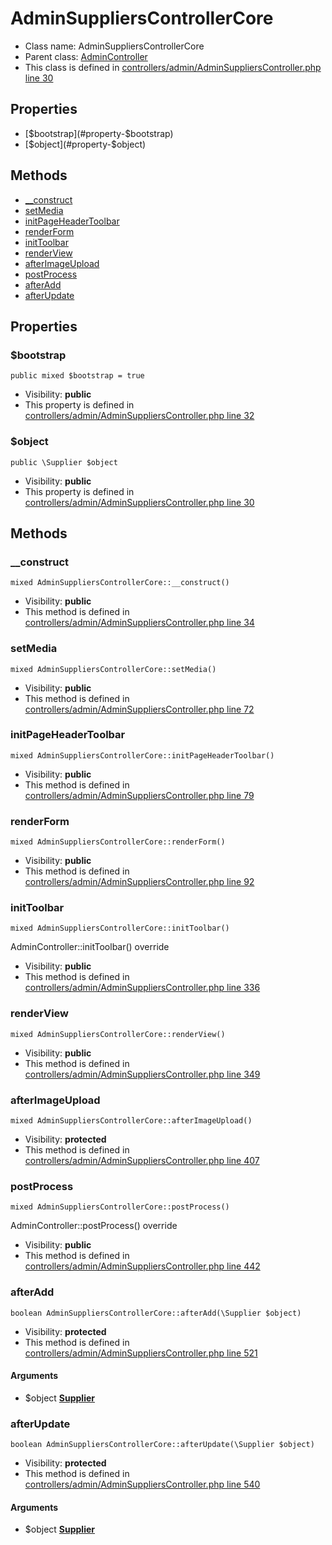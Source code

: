 AdminSuppliersControllerCore
===============






* Class name: AdminSuppliersControllerCore
* Parent class: [AdminController](AdminControllerCore)
* This class is defined in [controllers/admin/AdminSuppliersController.php line 30](https://github.com/PrestaShop/PrestaShop/blob/1.6.1.1/controllers/admin/AdminSuppliersController.php#L30)





Properties
----------

* [$bootstrap](#property-$bootstrap)
* [$object](#property-$object)

Methods
-------
* [__construct](#method-__construct)
* [setMedia](#method-setMedia)
* [initPageHeaderToolbar](#method-initPageHeaderToolbar)
* [renderForm](#method-renderForm)
* [initToolbar](#method-initToolbar)
* [renderView](#method-renderView)
* [afterImageUpload](#method-afterImageUpload)
* [postProcess](#method-postProcess)
* [afterAdd](#method-afterAdd)
* [afterUpdate](#method-afterUpdate)




Properties
----------


### <a name="property-$bootstrap"></a>$bootstrap

    public mixed $bootstrap = true





* Visibility: **public**
* This property is defined in [controllers/admin/AdminSuppliersController.php line 32](https://github.com/PrestaShop/PrestaShop/blob/1.6.1.1/controllers/admin/AdminSuppliersController.php#L32)


### <a name="property-$object"></a>$object

    public \Supplier $object





* Visibility: **public**
* This property is defined in [controllers/admin/AdminSuppliersController.php line 30](https://github.com/PrestaShop/PrestaShop/blob/1.6.1.1/controllers/admin/AdminSuppliersController.php#L30)


Methods
-------


### <a name="method-__construct"></a>__construct

    mixed AdminSuppliersControllerCore::__construct()





* Visibility: **public**
* This method is defined in [controllers/admin/AdminSuppliersController.php line 34](https://github.com/PrestaShop/PrestaShop/blob/1.6.1.1/controllers/admin/AdminSuppliersController.php#L34)




### <a name="method-setMedia"></a>setMedia

    mixed AdminSuppliersControllerCore::setMedia()





* Visibility: **public**
* This method is defined in [controllers/admin/AdminSuppliersController.php line 72](https://github.com/PrestaShop/PrestaShop/blob/1.6.1.1/controllers/admin/AdminSuppliersController.php#L72)




### <a name="method-initPageHeaderToolbar"></a>initPageHeaderToolbar

    mixed AdminSuppliersControllerCore::initPageHeaderToolbar()





* Visibility: **public**
* This method is defined in [controllers/admin/AdminSuppliersController.php line 79](https://github.com/PrestaShop/PrestaShop/blob/1.6.1.1/controllers/admin/AdminSuppliersController.php#L79)




### <a name="method-renderForm"></a>renderForm

    mixed AdminSuppliersControllerCore::renderForm()





* Visibility: **public**
* This method is defined in [controllers/admin/AdminSuppliersController.php line 92](https://github.com/PrestaShop/PrestaShop/blob/1.6.1.1/controllers/admin/AdminSuppliersController.php#L92)




### <a name="method-initToolbar"></a>initToolbar

    mixed AdminSuppliersControllerCore::initToolbar()

AdminController::initToolbar() override



* Visibility: **public**
* This method is defined in [controllers/admin/AdminSuppliersController.php line 336](https://github.com/PrestaShop/PrestaShop/blob/1.6.1.1/controllers/admin/AdminSuppliersController.php#L336)




### <a name="method-renderView"></a>renderView

    mixed AdminSuppliersControllerCore::renderView()





* Visibility: **public**
* This method is defined in [controllers/admin/AdminSuppliersController.php line 349](https://github.com/PrestaShop/PrestaShop/blob/1.6.1.1/controllers/admin/AdminSuppliersController.php#L349)




### <a name="method-afterImageUpload"></a>afterImageUpload

    mixed AdminSuppliersControllerCore::afterImageUpload()





* Visibility: **protected**
* This method is defined in [controllers/admin/AdminSuppliersController.php line 407](https://github.com/PrestaShop/PrestaShop/blob/1.6.1.1/controllers/admin/AdminSuppliersController.php#L407)




### <a name="method-postProcess"></a>postProcess

    mixed AdminSuppliersControllerCore::postProcess()

AdminController::postProcess() override



* Visibility: **public**
* This method is defined in [controllers/admin/AdminSuppliersController.php line 442](https://github.com/PrestaShop/PrestaShop/blob/1.6.1.1/controllers/admin/AdminSuppliersController.php#L442)




### <a name="method-afterAdd"></a>afterAdd

    boolean AdminSuppliersControllerCore::afterAdd(\Supplier $object)





* Visibility: **protected**
* This method is defined in [controllers/admin/AdminSuppliersController.php line 521](https://github.com/PrestaShop/PrestaShop/blob/1.6.1.1/controllers/admin/AdminSuppliersController.php#L521)


#### Arguments
* $object **[Supplier](SupplierCore)**



### <a name="method-afterUpdate"></a>afterUpdate

    boolean AdminSuppliersControllerCore::afterUpdate(\Supplier $object)





* Visibility: **protected**
* This method is defined in [controllers/admin/AdminSuppliersController.php line 540](https://github.com/PrestaShop/PrestaShop/blob/1.6.1.1/controllers/admin/AdminSuppliersController.php#L540)


#### Arguments
* $object **[Supplier](SupplierCore)**


